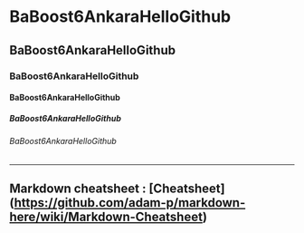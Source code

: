 # BaBoost6AnkaraHelloGithub
## BaBoost6AnkaraHelloGithub
### BaBoost6AnkaraHelloGithub
#### BaBoost6AnkaraHelloGithub
##### BaBoost6AnkaraHelloGithub
###### BaBoost6AnkaraHelloGithub
------
**Markdown cheatsheet :** [Cheatsheet] (https://github.com/adam-p/markdown-here/wiki/Markdown-Cheatsheet)
------
